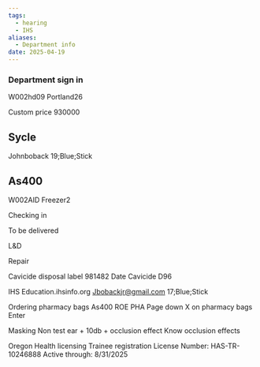 ```yaml
---
tags:
  - hearing
  - IHS
aliases:
  - Department info
date: 2025-04-19
---
```


### Department sign in
W002hd09
Portland26


Custom price
930000

## Sycle
Johnboback
19;Blue;Stick

## As400
W002AID
Freezer2


Checking in 

To be delivered

L&D

Repair

Cavicide disposal label
981482
Date
Cavicide D96

IHS
Education.ihsinfo.org
Jbobackjr@gmail.com
17;Blue;Stick

Ordering pharmacy bags
As400
ROE
PHA
Page down
X on pharmacy bags
Enter

Masking
Non test ear + 10db + occlusion effect
Know occlusion effects 

Oregon Health licensing 
Trainee registration
License Number: HAS-TR-10246888
Active through: 8/31/2025